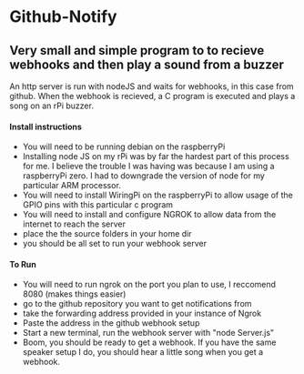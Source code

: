# Github-Notify
## Very small and simple program to to recieve webhooks and then play a sound from a buzzer
An http server is run with nodeJS and waits for webhooks, in this case from github. When the webhook is recieved, a C program is
executed and plays a song on an rPi buzzer.

#### Install instructions
* You will need to be running debian on the raspberryPi
* Installing node JS on my rPi was by far the hardest part of this process for me. I believe the trouble I was having was because I am using a raspberryPi zero. I had to downgrade the version of node for my particular ARM processor.
* You will need to install WiringPi on the raspberryPi to allow usage of the GPIO pins with this particular c program
* You will need to install and configure NGROK to allow data from the internet to reach the server
* place the the source folders in your home dir
* you should be all set to run your webhook server

#### To Run
* You will need to run ngrok on the port you plan to use, I reccomend 8080 (makes things easier)
* go to the github repository you want to get notifications from
* take the forwarding address provided in your instance of Ngrok
* Paste the address in the github webhook setup
* Start a new terminal, run the webhook server with "node Server.js"
* Boom, you should be ready to get a webhook. If you have the same speaker setup I do, you should hear a little song when you get a webhook.
